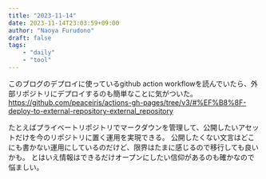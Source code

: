 ```yaml
---
title: "2023-11-14"
date: 2023-11-14T23:03:59+09:00
author: "Naoya Furudono"
draft: false
tags:
    - "daily"
    - "tool"
---
```


このブログのデプロイに使っているgithub action workflowを読んでいたら、外部リポジトリにデプロイするのも簡単なことに気がついた。
<https://github.com/peaceiris/actions-gh-pages/tree/v3/#%EF%B8%8F-deploy-to-external-repository-external_repository>

たとえばプライベートリポジトリでマークダウンを管理して、公開したいアセットだけを今のリポジトリに置く運用を実現できる。
公開したくない文言はどこにも書かない運用にしているのだけど、限界はたまに感じるので移行しても良いかも。
とはいえ情報はできるだけオープンにしたい信仰があるのも確かなので悩ましい。


